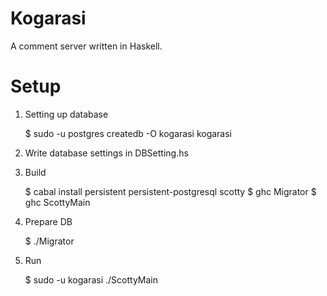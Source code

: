 # Kogarasi
A comment server written in Haskell.

# Setup

1. Setting up database
    
    $ sudo -u postgres createdb -O kogarasi kogarasi

2. Write database settings in DBSetting.hs
3. Build

    $ cabal install persistent persistent-postgresql scotty
    $ ghc Migrator
    $ ghc ScottyMain

4. Prepare DB

    $ ./Migrator

5. Run

    $ sudo -u kogarasi ./ScottyMain
